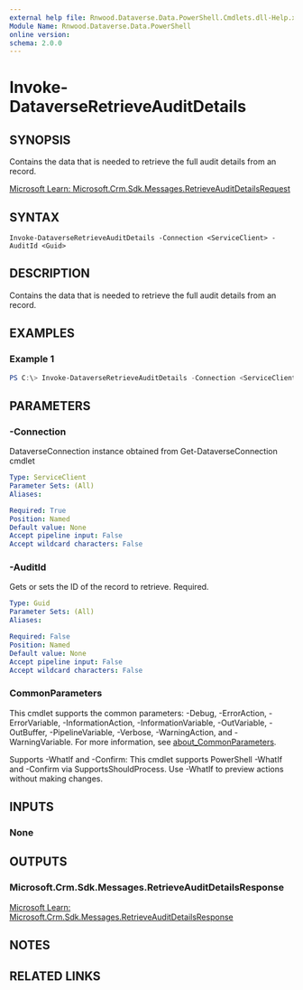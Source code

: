```yaml
---
external help file: Rnwood.Dataverse.Data.PowerShell.Cmdlets.dll-Help.xml
Module Name: Rnwood.Dataverse.Data.PowerShell
online version:
schema: 2.0.0
---
```


# Invoke-DataverseRetrieveAuditDetails

## SYNOPSIS
Contains the data that is needed to retrieve the full audit details from an record.

[Microsoft Learn: Microsoft.Crm.Sdk.Messages.RetrieveAuditDetailsRequest](https://learn.microsoft.com/dotnet/api/Microsoft.Crm.Sdk.Messages.RetrieveAuditDetailsRequest)

## SYNTAX

```
Invoke-DataverseRetrieveAuditDetails -Connection <ServiceClient> -AuditId <Guid>
```

## DESCRIPTION
Contains the data that is needed to retrieve the full audit details from an record.

## EXAMPLES

### Example 1
```powershell
PS C:\> Invoke-DataverseRetrieveAuditDetails -Connection <ServiceClient> -AuditId <Guid>
```

## PARAMETERS

### -Connection
DataverseConnection instance obtained from Get-DataverseConnection cmdlet

```yaml
Type: ServiceClient
Parameter Sets: (All)
Aliases:

Required: True
Position: Named
Default value: None
Accept pipeline input: False
Accept wildcard characters: False
```

### -AuditId
Gets or sets the ID of the record to retrieve. Required.

```yaml
Type: Guid
Parameter Sets: (All)
Aliases:

Required: False
Position: Named
Default value: None
Accept pipeline input: False
Accept wildcard characters: False
```

### CommonParameters
This cmdlet supports the common parameters: -Debug, -ErrorAction, -ErrorVariable, -InformationAction, -InformationVariable, -OutVariable, -OutBuffer, -PipelineVariable, -Verbose, -WarningAction, and -WarningVariable. For more information, see [about_CommonParameters](http://go.microsoft.com/fwlink/?LinkID=113216).

Supports -WhatIf and -Confirm: This cmdlet supports PowerShell -WhatIf and -Confirm via SupportsShouldProcess. Use -WhatIf to preview actions without making changes.

## INPUTS

### None
## OUTPUTS

### Microsoft.Crm.Sdk.Messages.RetrieveAuditDetailsResponse
[Microsoft Learn: Microsoft.Crm.Sdk.Messages.RetrieveAuditDetailsResponse](https://learn.microsoft.com/dotnet/api/Microsoft.Crm.Sdk.Messages.RetrieveAuditDetailsResponse)
## NOTES

## RELATED LINKS
